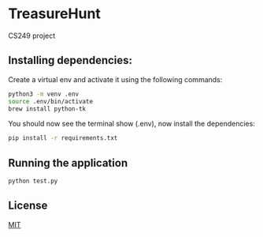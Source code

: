 # TreasureHunt
CS249 project

## Installing dependencies:
Create a virtual env and activate it using the following commands:
```bash
python3 -m venv .env
source .env/bin/activate
brew install python-tk
```
You should now see the terminal show (.env), now install the dependencies:
```bash
pip install -r requirements.txt
```
## Running the application
```bash
python test.py
```

## License

[MIT](https://choosealicense.com/licenses/mit/)